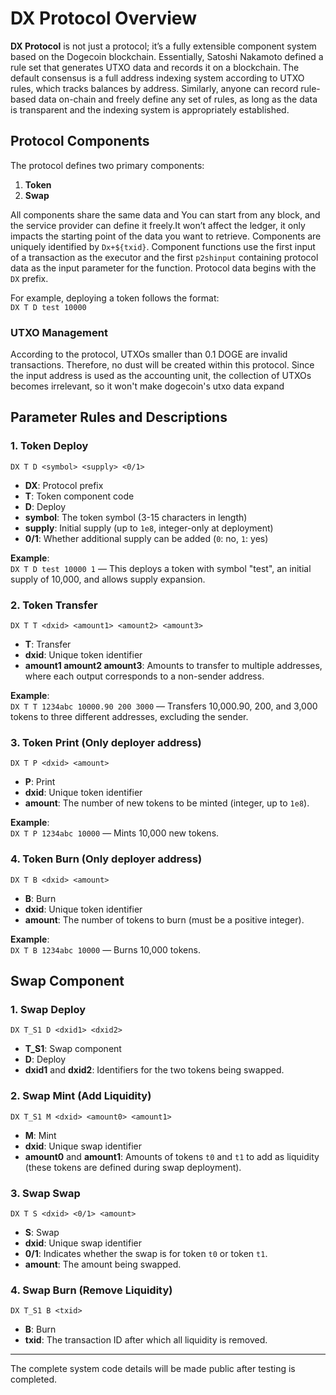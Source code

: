 
# DX Protocol Overview

**DX Protocol** is not just a protocol; it’s a fully extensible component system based on the Dogecoin blockchain. Essentially, Satoshi Nakamoto defined a rule set that generates UTXO data and records it on a blockchain. The default consensus is a full address indexing system according to UTXO rules, which tracks balances by address. Similarly, anyone can record rule-based data on-chain and freely define any set of rules, as long as the data is transparent and the indexing system is appropriately established.

## Protocol Components

The protocol defines two primary components:
1. **Token**  
2. **Swap**

All components share the same data and You can start from any block, and the service provider can define it freely.It won’t affect the ledger, it only impacts the starting point of the data you want to retrieve. Components are uniquely identified by `Dx+${txid}`. Component functions use the first input of a transaction as the executor and the first `p2shinput` containing protocol data as the input parameter for the function. Protocol data begins with the `DX` prefix. 

For example, deploying a token follows the format:  
`DX T D test 10000`

### UTXO Management

According to the protocol, UTXOs smaller than 0.1 DOGE are invalid transactions. Therefore, no dust will be created within this protocol. Since the input address is used as the accounting unit, the collection of UTXOs becomes irrelevant, so it won't make dogecoin's utxo data expand

## Parameter Rules and Descriptions

### 1. Token Deploy
```
DX T D <symbol> <supply> <0/1>
```
- **DX**: Protocol prefix  
- **T**: Token component code  
- **D**: Deploy  
- **symbol**: The token symbol (3-15 characters in length)  
- **supply**: Initial supply (up to `1e8`, integer-only at deployment)  
- **0/1**: Whether additional supply can be added (`0`: no, `1`: yes)  

**Example**:  
`DX T D test 10000 1` — This deploys a token with symbol "test", an initial supply of 10,000, and allows supply expansion.

### 2. Token Transfer
```
DX T T <dxid> <amount1> <amount2> <amount3>
```
- **T**: Transfer  
- **dxid**: Unique token identifier  
- **amount1 amount2 amount3**: Amounts to transfer to multiple addresses, where each output corresponds to a non-sender address.  

**Example**:  
`DX T T 1234abc 10000.90 200 3000` — Transfers 10,000.90, 200, and 3,000 tokens to three different addresses, excluding the sender.

### 3. Token Print (Only deployer address)
```
DX T P <dxid> <amount>
```
- **P**: Print  
- **dxid**: Unique token identifier  
- **amount**: The number of new tokens to be minted (integer, up to `1e8`).

**Example**:  
`DX T P 1234abc 10000` — Mints 10,000 new tokens.

### 4. Token Burn (Only deployer address)
```
DX T B <dxid> <amount>
```
- **B**: Burn  
- **dxid**: Unique token identifier  
- **amount**: The number of tokens to burn (must be a positive integer).

**Example**:  
`DX T B 1234abc 10000` — Burns 10,000 tokens.

## Swap Component

### 1. Swap Deploy
```
DX T_S1 D <dxid1> <dxid2>
```
- **T_S1**: Swap component  
- **D**: Deploy  
- **dxid1** and **dxid2**: Identifiers for the two tokens being swapped.

### 2. Swap Mint (Add Liquidity)
```
DX T_S1 M <dxid> <amount0> <amount1>
```
- **M**: Mint  
- **dxid**: Unique swap identifier  
- **amount0** and **amount1**: Amounts of tokens `t0` and `t1` to add as liquidity (these tokens are defined during swap deployment).  

### 3. Swap Swap
```
DX T S <dxid> <0/1> <amount>
```
- **S**: Swap  
- **dxid**: Unique swap identifier  
- **0/1**: Indicates whether the swap is for token `t0` or token `t1`.  
- **amount**: The amount being swapped.

### 4. Swap Burn (Remove Liquidity)
```
DX T_S1 B <txid>
```
- **B**: Burn  
- **txid**: The transaction ID after which all liquidity is removed.

---

The complete system code details will be made public after testing is completed.
